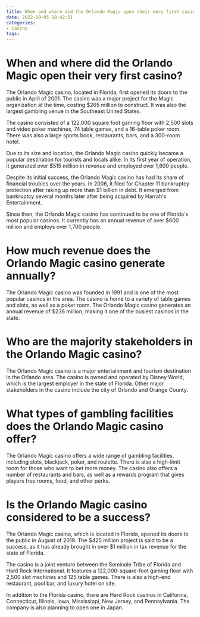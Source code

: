 ```yaml
---
title: When and where did the Orlando Magic open their very first casino
date: 2022-10-05 18:42:51
categories:
- Casino
tags:
---
```



#  When and where did the Orlando Magic open their very first casino?

The Orlando Magic casino, located in Florida, first opened its doors to the public in April of 2001. The casino was a major project for the Magic organization at the time, costing $265 million to construct. It was also the largest gambling venue in the Southeast United States.

The casino consisted of a 122,000 square foot gaming floor with 2,500 slots and video poker machines, 74 table games, and a 16-table poker room. There was also a large sports book, restaurants, bars, and a 300-room hotel.

Due to its size and location, the Orlando Magic casino quickly became a popular destination for tourists and locals alike. In its first year of operation, it generated over $515 million in revenue and employed over 1,600 people.

Despite its initial success, the Orlando Magic casino has had its share of financial troubles over the years. In 2006, it filed for Chapter 11 bankruptcy protection after raking up more than $1 billion in debt. It emerged from bankruptcy several months later after being acquired by Harrah's Entertainment.

Since then, the Orlando Magic casino has continued to be one of Florida's most popular casinos. It currently has an annual revenue of over $600 million and employs over 1,700 people.

#  How much revenue does the Orlando Magic casino generate annually?

The Orlando Magic casino was founded in 1991 and is one of the most popular casinos in the area. The casino is home to a variety of table games and slots, as well as a poker room. The Orlando Magic casino generates an annual revenue of $236 million, making it one of the busiest casinos in the state.

#  Who are the majority stakeholders in the Orlando Magic casino?

The Orlando Magic casino is a major entertainment and tourism destination in the Orlando area. The casino is owned and operated by Disney World, which is the largest employer in the state of Florida. Other major stakeholders in the casino include the city of Orlando and Orange County.

#  What types of gambling facilities does the Orlando Magic casino offer?

The Orlando Magic casino offers a wide range of gambling facilities, including slots, blackjack, poker, and roulette. There is also a high-limit room for those who want to bet more money. The casino also offers a number of restaurants and bars, as well as a rewards program that gives players free rooms, food, and other perks.

#  Is the Orlando Magic casino considered to be a success?

The Orlando Magic casino, which is located in Florida, opened its doors to the public in August of 2019. The $425 million project is said to be a success, as it has already brought in over $1 million in tax revenue for the state of Florida.

The casino is a joint venture between the Seminole Tribe of Florida and Hard Rock International. It features a 122,000-square-foot gaming floor with 2,500 slot machines and 125 table games. There is also a high-end restaurant, pool bar, and luxury hotel on site.

In addition to the Florida casino, there are Hard Rock casinos in California, Connecticut, Illinois, Iowa, Mississippi, New Jersey, and Pennsylvania. The company is also planning to open one in Japan.